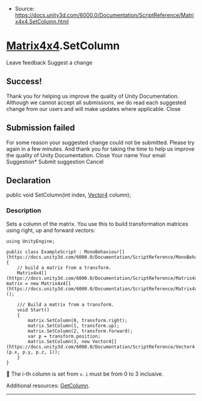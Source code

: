 * Source: https://docs.unity3d.com/6000.0/Documentation/ScriptReference/Matrix4x4.SetColumn.html

#  [Matrix4x4](https://docs.unity3d.com/6000.0/Documentation/ScriptReference/Matrix4x4.html).SetColumn
Leave feedback
Suggest a change
## Success!
Thank you for helping us improve the quality of Unity Documentation. Although we cannot accept all submissions, we do read each suggested change from our users and will make updates where applicable.
Close
## Submission failed
For some reason your suggested change could not be submitted. Please <a>try again</a> in a few minutes. And thank you for taking the time to help us improve the quality of Unity Documentation.
Close
Your name Your email Suggestion* Submit suggestion
Cancel
## Declaration
public void SetColumn(int index, [Vector4](https://docs.unity3d.com/6000.0/Documentation/ScriptReference/Vector4.html) column); 
### Description
Sets a column of the matrix.
You use this to build transformation matrices using right, up and forward vectors:
```
using UnityEngine;  
  
public class ExampleScript : MonoBehaviour[](https://docs.unity3d.com/6000.0/Documentation/ScriptReference/MonoBehaviour.html)
{
    // build a matrix from a transform.
    Matrix4x4[](https://docs.unity3d.com/6000.0/Documentation/ScriptReference/Matrix4x4.html) matrix = new Matrix4x4[](https://docs.unity3d.com/6000.0/Documentation/ScriptReference/Matrix4x4.html)();  
  
    /// Build a matrix from a transform.
    void Start()
    {
        matrix.SetColumn(0, transform.right);
        matrix.SetColumn(1, transform.up);
        matrix.SetColumn(2, transform.forward);
        var p = transform.position;
        matrix.SetColumn(3, new Vector4[](https://docs.unity3d.com/6000.0/Documentation/ScriptReference/Vector4.html)(p.x, p.y, p.z, 1));
    }
}

```

The i-th column is set from `v`. `i` must be from 0 to 3 inclusive.  
  
Additional resources: [GetColumn](https://docs.unity3d.com/6000.0/Documentation/ScriptReference/Matrix4x4.GetColumn.html).
* * *
